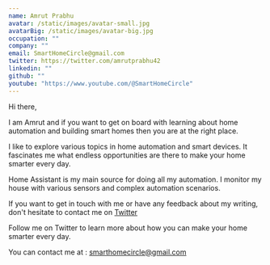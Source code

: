 ```yaml
---
name: Amrut Prabhu
avatar: /static/images/avatar-small.jpg
avatarBig: /static/images/avatar-big.jpg
occupation: ""
company: ""
email: SmartHomeCircle@gmail.com
twitter: https://twitter.com/amrutprabhu42
linkedin: ""
github: ""
youtube: "https://www.youtube.com/@SmartHomeCircle"
---
```


Hi there,

I am Amrut and if you want to get on board with learning about home automation and building smart homes then you are at the right place.

I like to explore various topics in home automation and smart devices. It fascinates me what endless opportunities are there to make your home smarter every day.

Home Assistant is my main source for doing all my automation. I monitor my house with various sensors and complex automation scenarios. 

If you want to get in touch with me or have any feedback about my writing, don't hesitate to contact me on [Twitter](https://twitter.com/smarthomecircle)

Follow me on Twitter to learn more about how you can make your home smarter every day. 

You can contact me at : <a href="mailto:smarthomecircle@gmail.com">smarthomecircle@gmail.com</a>
